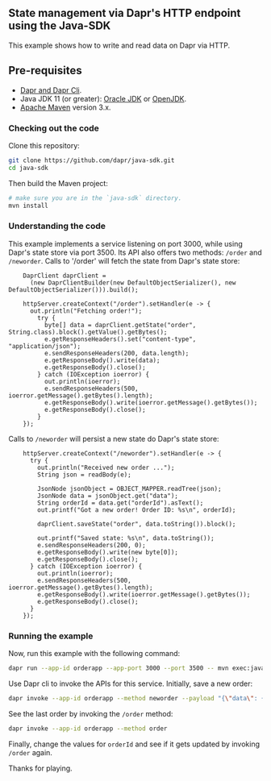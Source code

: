 ## State management via Dapr's HTTP endpoint using the Java-SDK

This example shows how to write and read data on Dapr via HTTP. 

## Pre-requisites

* [Dapr and Dapr Cli](https://github.com/dapr/docs/blob/master/getting-started/environment-setup.md#environment-setup).
* Java JDK 11 (or greater): [Oracle JDK](https://www.oracle.com/technetwork/java/javase/downloads/index.html#JDK11) or [OpenJDK](https://jdk.java.net/13/).
* [Apache Maven](https://maven.apache.org/install.html) version 3.x.

### Checking out the code

Clone this repository:

```sh
git clone https://github.com/dapr/java-sdk.git
cd java-sdk
```

Then build the Maven project:

```sh
# make sure you are in the `java-sdk` directory.
mvn install
```

### Understanding the code

This example implements a service listening on port 3000, while using Dapr's state store via port 3500. Its API also offers two methods: `/order` and `/neworder`. Calls to '/order' will fetch the state from Dapr's state store:

```
    DaprClient daprClient =
      (new DaprClientBuilder(new DefaultObjectSerializer(), new DefaultObjectSerializer())).build();

    httpServer.createContext("/order").setHandler(e -> {
      out.println("Fetching order!");
        try {
          byte[] data = daprClient.getState("order", String.class).block().getValue().getBytes();
          e.getResponseHeaders().set("content-type", "application/json");
          e.sendResponseHeaders(200, data.length);
          e.getResponseBody().write(data);
          e.getResponseBody().close();
        } catch (IOException ioerror) {
          out.println(ioerror);
          e.sendResponseHeaders(500, ioerror.getMessage().getBytes().length);
          e.getResponseBody().write(ioerror.getMessage().getBytes());
          e.getResponseBody().close();
        }
    });
```

Calls to `/neworder` will persist a new state do Dapr's state store:
```
    httpServer.createContext("/neworder").setHandler(e -> {
      try {
        out.println("Received new order ...");
        String json = readBody(e);

        JsonNode jsonObject = OBJECT_MAPPER.readTree(json);
        JsonNode data = jsonObject.get("data");
        String orderId = data.get("orderId").asText();
        out.printf("Got a new order! Order ID: %s\n", orderId);

        daprClient.saveState("order", data.toString()).block();

        out.printf("Saved state: %s\n", data.toString());
        e.sendResponseHeaders(200, 0);
        e.getResponseBody().write(new byte[0]);
        e.getResponseBody().close();
      } catch (IOException ioerror) {
        out.println(ioerror);
        e.sendResponseHeaders(500, ioerror.getMessage().getBytes().length);
        e.getResponseBody().write(ioerror.getMessage().getBytes());
        e.getResponseBody().close();
      }
    });
```

### Running the example

Now, run this example with the following command:
```sh
dapr run --app-id orderapp --app-port 3000 --port 3500 -- mvn exec:java -pl=examples -Dexec.mainClass=io.dapr.examples.state.http.OrderManager
```

Use Dapr cli to invoke the APIs for this service. Initially, save a new order:
```sh
dapr invoke --app-id orderapp --method neworder --payload "{\"data\": { \"orderId\": \"41\" } }"
```

See the last order by invoking the `/order` method:
```sh
dapr invoke --app-id orderapp --method order
```

Finally, change the values for `orderId` and see if it gets updated by invoking `/order` again.

Thanks for playing.